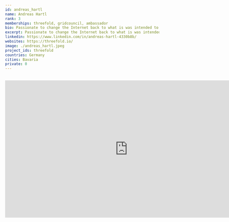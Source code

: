 ```yaml
---
id: andreas_hartl
name: Andreas Hartl
rank: 3
memberships: threefold, gridcouncil, ambassador
bio: Passionate to change the Internet back to what is was intended to be - unbiased and assessable for all everywhere independent of race, color and religion. Grateful to work in a team that strives to make that change happen. Gathered experience in various tech companies over the years being in charge of local and international business. Working with people, building trustful relationships and empowering people whenever possible is a big part of my values.
excerpt: Passionate to change the Internet back to what is was intended to be.
linkedin: https://www.linkedin.com/in/andreas-hartl-4330b8b/
websites: https://threefold.io/
image: ./andreas_hartl.jpeg
project_ids: threefold
countries: Germany
cities: Bavaria
private: 0
---
```


<BR>

<iframe src="https://player.vimeo.com/video/439206162" width="800" height="450" frameborder="0" allow="autoplay; fullscreen" allowfullscreen></iframe>

<BR>
